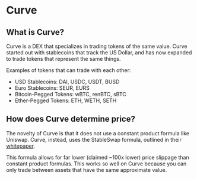 # Curve

## What is Curve?

Curve is a DEX that specializes in trading tokens of the same value. Curve started out with stablecoins that track the US Dollar, and has now expanded to trade tokens that represent the same things.

Examples of tokens that can trade with each other:

* USD Stablecoins: DAI, USDC, USDT, BUSD
* Euro Stablecoins: SEUR, EURS
* Bitcoin-Pegged Tokens: wBTC, renBTC, sBTC
* Ether-Pegged Tokens: ETH, WETH, SETH

## How does Curve determine price?

The novelty of Curve is that it does not use a constant product formula like Uniswap. Curve, instead, uses the StableSwap formula, outlined in their [whitepaper](https://www.curve.fi/stableswap-paper.pdf). 

This formula allows for far lower \(claimed ~100x lower\) price slippage than constant product formulas. This works so well on Curve because you can only trade between assets that have the same approximate value.




